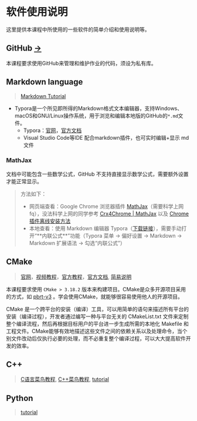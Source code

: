 # 软件使用说明

这里提供本课程中所使用的一些软件的简单介绍和使用说明等。

## GitHub [->](github.md)
本课程要求使用GitHub来管理和维护作业的代码，须设为私有库。

## Markdown language
> [Markdown Tutorial](https://www.markdowntutorial.com) 
- Typora是一个所见即所得的Markdown格式文本编辑器，支持Windows、macOS和GNU/Linux操作系统，用于浏览和编辑本地版的GitHub的`*.md`文件。
    - Typora：[官网](https://www.typora.io/)，[官方文档](http://support.typora.io/) 
    - Visual Studio Code等IDE 配合markdown插件，也可实时编辑+显示 md文件

### MathJax
文档中可能包含一些数学公式，GitHub 不支持直接显示数学公式，需要额外设置才能正常显示。
>
> 方法如下：
>
> - 网页端查看：Google Chrome 浏览器插件 [MathJax](https://chrome.google.com/webstore/detail/mathjax-plugin-for-github/ioemnmodlmafdkllaclgeombjnmnbima)（需要科学上网 fq），没法科学上网的同学参考 [Crx4Chrome | MathJax](https://www.crx4chrome.com/crx/72309/) 以及 [Chrome 插件离线安装方法](https://chromecj.com/utilities/2015-04/423.html) 
> - 本地查看：使用 Markdown 编辑器 Typora（[下载链接](https://www.typora.io/windows/typora-setup-x64.exe?)），需要手动打开“**内联公式**”功能（Typora 菜单 -> 偏好设置 -> Markdown -> Markdown 扩展语法 -> 勾选“内联公式”）


## CMake

> [官网](https://cmake.org/)，[视频教程](https://www.bilibili.com/video/av85644125/)，[官方教程](https://cmake.org/cmake/help/latest/guide/tutorial/index.html)，[官方文档](https://cmake.org/documentation/), [简易说明](cmake.md)  

本课程要求使用 `CMake > 3.18.2` 版本来构建项目。CMake是众多开源项目采用的方式，如 [pbrt-v3](https://github.com/mmp/pbrt-v3) 。学会使用CMake，就能够很容易使用他人的开源项目。

CMake 是一个跨平台的安装（编译）工具，可以用简单的语句来描述所有平台的安装（编译过程），开发者通过编写一种与平台无关的 CMakeList.txt 文件来定制整个编译流程，然后再根据目标用户的平台进一步生成所需的本地化 Makefile 和工程文件。CMake能够有效地描述这些文件之间的依赖关系以及处理命令，当个别文件改动后仅执行必要的处理，而不必重复整个编译过程，可以大大提高软件开发的效率。

## C++
> [C语言菜鸟教程](https://www.runoob.com/cprogramming/c-tutorial.html), [C++菜鸟教程](https://www.runoob.com/cplusplus/cpp-tutorial.html), [tutorial](http://www.tutorialspoint.com/cplusplus/index.htm">C++/C) 

<!-- ## Matlab
[tutorial](http://cn.mathworks.com/help/index.html) -->

## Python
> [tutorial](http://www.w3cschool.cc/python/python-tutorial.html)
